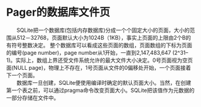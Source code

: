 # Pager的数据库文件页
&nbsp;&nbsp;&nbsp;&nbsp;&nbsp;&nbsp;&nbsp;SQLite把一个数据库(包括内存数据库)分成一个个固定大小的页面，大小的范围从512－32768，页面默认大小为1024B（1KB），事实上页面的上限由2个B的有符号整数决定。 整个数据库可以看成这些页面的数组，页面数组的下标为页面的编号(page number)，page number从1开始，一直到2,147,483,647 (2^31– 1)。实际上，数组上界还受文件系统允许的最大文件大小决定。0号页面视为空页面(NULL page)，物理上不存在，1号页面从文件的0偏移处开始，一个页面接着下一个页面。</br>
&nbsp;&nbsp;&nbsp;&nbsp;&nbsp;&nbsp;&nbsp;数据库一旦创建，SQLite便使用编译时确定的默认页面大小。当然，在创建第一个表之前，可以通过pragma命令改变页面大小。SQLite把该值作为元数据的一部分存储在文件中。
